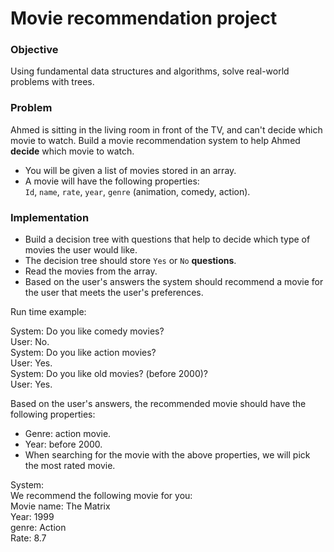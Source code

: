 # Movie recommendation project


### Objective
Using fundamental data structures and algorithms, solve real-world problems with trees.


### Problem    
Ahmed is sitting in the living room in front of the TV, and can't decide which movie to watch. Build a movie recommendation system to help Ahmed **decide** which movie to watch.

- You will be given a list of movies stored in an array.    
- A movie will have the following properties:   
`Id`, `name`, `rate`, `year`, `genre` (animation, comedy, action).

### Implementation
   
- Build a decision tree with questions that help to decide which type of movies the user would like.
- The decision tree should store `Yes` or `No` **questions**.
- Read the movies from the array.
- Based on the user's answers the system should recommend a movie for the user that meets the user's preferences.

Run time example:

System: Do you like comedy movies?   
User: No.   
System: Do you like action movies?   
User: Yes.   
System: Do you like old movies? (before 2000)?   
User: Yes.   

Based on the user's answers, the recommended movie should have the following properties:

- Genre: action movie.
- Year: before 2000.
- When searching for the movie with the above properties, we will pick the most rated movie.   

System:    
We recommend the following movie for you:   
Movie name: The Matrix   
Year: 1999   
genre: Action   
Rate: 8.7   


